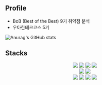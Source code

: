 
## Profile
 - BoB (Best of the Best) 9기 취약점 분석
 - 우아한테크코스 5기

![Anurag's GitHub stats](https://github-readme-stats.vercel.app/api?username=re4rk&theme=dark&show_icons=true)
## Stacks
<span>
<div align='center'>
  <img src="https://img.shields.io/badge/Kotlin-7F52FF?style=flat-square&logo=Kotlin&logoColor=white"/>
  <img src="https://img.shields.io/badge/Java-ED8B00?style=flat-square&logo=Spring&logoColor=white" />
  <img src="https://img.shields.io/badge/SpringBoot-6DB33F?style=flat-square&logo=Spring&logoColor=white" />
  <img src="https://img.shields.io/badge/android-%233DDC84.svg?&style=flat-square&logo=android&logoColor=white" />
</div>
<div align='center'>
  <img src="https://img.shields.io/badge/Docker-2496ED?style=flat-square&logo=Docker&logoColor=white"/>
  <img src="https://img.shields.io/badge/NGINX-009639?style=flat-square&logo=NGINX&logoColor=white"/>
</div>
<div align='center'>
  <img src="https://img.shields.io/badge/Amazon AWS-232F3E?style=flat-square&logo=Amazon%20AWS&logoColor=white"/>
  <img src="https://img.shields.io/badge/git-F05032?style=flat-square&logo=git&logoColor=white">
  <img src="https://img.shields.io/badge/mysql-4479A1?style=flat-square&logo=mysql&logoColor=white">
  <img src="https://img.shields.io/badge/postgresql-4169e1?style=flat-square&logo=postgresql&logoColor=white">
</div>
<br>
</span>
